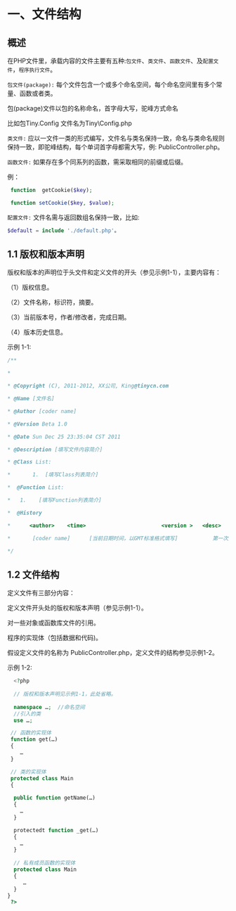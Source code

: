 一、文件结构
=======

概述
----

在PHP文件里，承载内容的文件主要有五种:`包文件`、`类文件`、`函数文件`、及`配置文件`，`程序执行文件`。

`包文件(package):` 每个文件包含一个或多个命名空间，每个命名空间里有多个常量、函数或者类。

包(package)文件以包的名称命名，首字母大写，驼峰方式命名

比如包Tiny.Config  文件名为Tiny\Config.php

`类文件:` 应以一文件一类的形式编写，文件名与类名保持一致，命名与类命名规则保持一致，即驼峰结构，每个单词首字母都需大写，例: PublicController.php。

`函数文件:` 如果存在多个同系列的函数，需采取相同的前缀或后缀。

例：
```php
 function  getCookie($key);

 function setCookie($key, $value);
```

`配置文件:` 文件名需与返回数组名保持一致，比如:
```php
$default = include './default.php'。
```
 

1.1 版权和版本声明
----
版权和版本的声明位于头文件和定义文件的开头（参见示例1-1），主要内容有：

（1）版权信息。

（2）文件名称，标识符，摘要。

（3）当前版本号，作者/修改者，完成日期。

（4）版本历史信息。

 

示例 1-1:
```php
/**

*

* @Copyright (C), 2011-2012, XX公司, King@tinycn.com

* @Name [文件名]

* @Author [coder name]

* @Version Beta 1.0

* @Date Sun Dec 25 23:35:04 CST 2011

* @Description [填写文件内容简介]

* @Class List:

*       1.  [填写Class列表简介]

*  @Function List:

*   1.    [填写Function列表简介]

*  @History

*      <author>    <time>                        <version >   <desc>

*       [coder name]      [当前日期时间，以GMT标准格式填写]           第一次建立该文件

*/
```
 

 

1.2 文件结构
----
定义文件有三部分内容：

定义文件开头处的版权和版本声明（参见示例1-1）。

对一些对象或函数库文件的引用。

程序的实现体（包括数据和代码)。

假设定义文件的名称为 PublicController.php，定义文件的结构参见示例1-2。

 示例 1-2:
```php
  <?php
  
  // 版权和版本声明见示例1-1，此处省略。
  
  namespace …;  //命名空间
  //引入的类  
  use …; 

 // 函数的实现体
 function get(…)
 {
    …
 }

 // 类的实现体
 protected class Main
 {
 
  public function getName(…)
  {
    …
  }

  protectedt function _get(…)
  {
    …
  } 
 
  // 私有成员函数的实现体
  protected class Main
  {
     …
  }
}
 ?>
```
